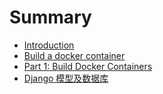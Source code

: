 # Summary

* [Introduction](README.md)
* [Build a docker container](chapter1.md)
* [Part 1: Build Docker Containers](part-1-build-docker-containers.md)
* [Django 模型及数据库](django-mo-xing-ji-shu-ju-ku.md)


